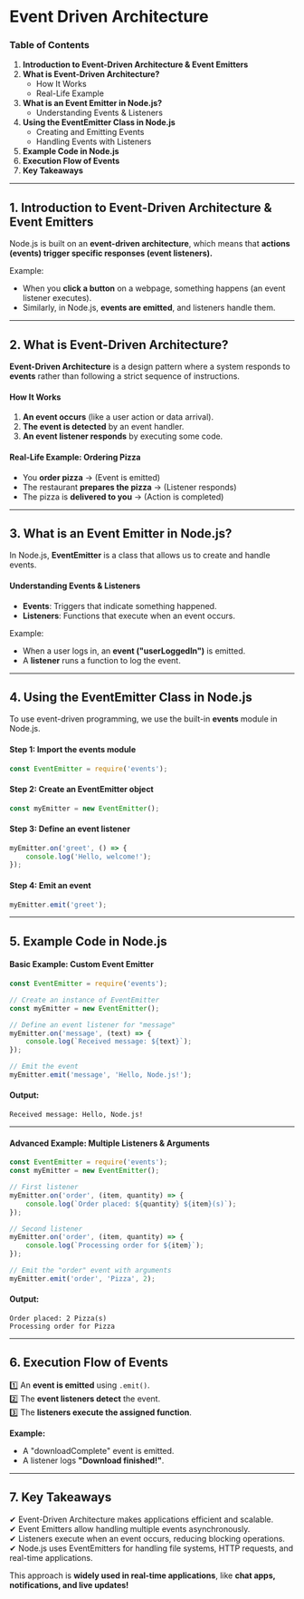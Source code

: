 # Event Driven Architecture

### **Table of Contents**

1. **Introduction to Event-Driven Architecture & Event Emitters**
2. **What is Event-Driven Architecture?**
   * How It Works
   * Real-Life Example
3. **What is an Event Emitter in Node.js?**
   * Understanding Events & Listeners
4. **Using the EventEmitter Class in Node.js**
   * Creating and Emitting Events
   * Handling Events with Listeners
5. **Example Code in Node.js**
6. **Execution Flow of Events**
7. **Key Takeaways**

***

## **1. Introduction to Event-Driven Architecture & Event Emitters**

Node.js is built on an **event-driven architecture**, which means that **actions (events) trigger specific responses (event listeners).**

Example:

* When you **click a button** on a webpage, something happens (an event listener executes).
* Similarly, in Node.js, **events are emitted**, and listeners handle them.

***

## **2. What is Event-Driven Architecture?**

**Event-Driven Architecture** is a design pattern where a system responds to **events** rather than following a strict sequence of instructions.

#### **How It Works**

1. **An event occurs** (like a user action or data arrival).
2. **The event is detected** by an event handler.
3. **An event listener responds** by executing some code.

#### **Real-Life Example: Ordering Pizza**

* You **order pizza** → (Event is emitted)
* The restaurant **prepares the pizza** → (Listener responds)
* The pizza is **delivered to you** → (Action is completed)

***

## **3. What is an Event Emitter in Node.js?**

In Node.js, **EventEmitter** is a class that allows us to create and handle events.

#### **Understanding Events & Listeners**

* **Events**: Triggers that indicate something happened.
* **Listeners**: Functions that execute when an event occurs.

Example:

* When a user logs in, an **event ("userLoggedIn")** is emitted.
* A **listener** runs a function to log the event.

***

## **4. Using the EventEmitter Class in Node.js**

To use event-driven programming, we use the built-in **events** module in Node.js.

#### **Step 1: Import the events module**

```javascript
const EventEmitter = require('events');
```

#### **Step 2: Create an EventEmitter object**

```javascript
const myEmitter = new EventEmitter();
```

#### **Step 3: Define an event listener**

```javascript
myEmitter.on('greet', () => {
    console.log('Hello, welcome!');
});
```

#### **Step 4: Emit an event**

```javascript
myEmitter.emit('greet');
```

***

## **5. Example Code in Node.js**

#### **Basic Example: Custom Event Emitter**

```javascript
const EventEmitter = require('events');

// Create an instance of EventEmitter
const myEmitter = new EventEmitter();

// Define an event listener for "message"
myEmitter.on('message', (text) => {
    console.log(`Received message: ${text}`);
});

// Emit the event
myEmitter.emit('message', 'Hello, Node.js!');
```

#### **Output:**

```
Received message: Hello, Node.js!
```

***

#### **Advanced Example: Multiple Listeners & Arguments**

```javascript
const EventEmitter = require('events');
const myEmitter = new EventEmitter();

// First listener
myEmitter.on('order', (item, quantity) => {
    console.log(`Order placed: ${quantity} ${item}(s)`);
});

// Second listener
myEmitter.on('order', (item, quantity) => {
    console.log(`Processing order for ${item}`);
});

// Emit the "order" event with arguments
myEmitter.emit('order', 'Pizza', 2);
```

#### **Output:**

```
Order placed: 2 Pizza(s)
Processing order for Pizza
```

***

## **6. Execution Flow of Events**

1️⃣ An **event is emitted** using `.emit()`.\
2️⃣ The **event listeners detect** the event.\
3️⃣ The **listeners execute the assigned function**.

**Example:**

* A "downloadComplete" event is emitted.
* A listener logs **"Download finished!"**.

***

## **7. Key Takeaways**

✔ Event-Driven Architecture makes applications efficient and scalable.\
✔ Event Emitters allow handling multiple events asynchronously.\
✔ Listeners execute when an event occurs, reducing blocking operations.\
✔ Node.js uses EventEmitters for handling file systems, HTTP requests, and real-time applications.

This approach is **widely used in real-time applications**, like **chat apps, notifications, and live updates!**
